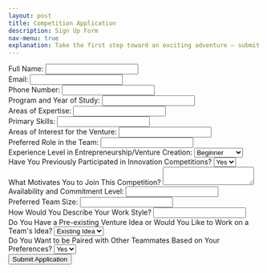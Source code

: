 ```yaml
---
layout: post
title: Competition Application
description: Sign Up Form
nav-menu: true
explanation: Take the first step toward an exciting adventure – submit your team application today to join the Innovation OnBoard competition.
---
```


<div class="row">
<div class="6u 12u$(small)">
<div id="signupWrapper">
<form
  action="https://formspree.io/f/xyzyzobl"
  method="POST"
>
        <div class="field">
            <label for="fullName">Full Name:</label>
            <input type="text" id="fullName" name="fullName" required>
        </div>
        <div class="field">
            <label for="email">Email:</label>
            <input type="email" id="email" name="email" required>
        </div>
        <div class="field">
            <label for="phone">Phone Number:</label>
            <input type="tel" id="phone" name="phone">
        </div>
        <div class="field">
            <label for="program">Program and Year of Study:</label>
            <input type="text" id="program" name="program">
        </div>
        <div class="field">
            <label for="expertise">Areas of Expertise:</label>
            <input type="text" id="expertise" name="expertise">
        </div>
        <div class="field">
            <label for="skills">Primary Skills:</label>
            <input type="text" id="skills" name="skills">
        </div>
        <div class="field">
            <label for="interest">Areas of Interest for the Venture:</label>
            <input type="text" id="interest" name="interest">
        </div>
        <div class="field">
            <label for="role">Preferred Role in the Team:</label>
            <input type="text" id="role" name="role">
        </div>
        <div class="field">
            <label for="experience">Experience Level in Entrepreneurship/Venture Creation:</label>
            <select id="experience" name="experience">
                <option value="beginner">Beginner</option>
                <option value="intermediate">Intermediate</option>
                <option value="advanced">Advanced</option>
            </select>
        </div>
        <div class="field">
            <label for="previousParticipation">Have You Previously Participated in Innovation Competitions?</label>
            <select id="previousParticipation" name="previousParticipation">
                <option value="yes">Yes</option>
                <option value="no">No</option>
            </select>
            <textarea id="competitionExperience" name="competitionExperience" placeholder="If yes, briefly describe." style="display:none;"></textarea>
        </div>
        <div class="field">
            <label for="motivation">What Motivates You to Join This Competition?</label>
            <textarea id="motivation" name="motivation"></textarea>
        </div>
        <div class="field">
            <label for="availability">Availability and Commitment Level:</label>
            <input type="text" id="availability" name="availability">
        </div>
        <div class="field">
            <label for="teamSize">Preferred Team Size:</label>
            <input type="text" id="teamSize" name="teamSize">
        </div>
        <div class="field">
            <label for="workStyle">How Would You Describe Your Work Style?</label>
            <input type="text" id="workStyle" name="workStyle">
        </div>
        <div class="field">
            <label for="ventureIdea">Do You Have a Pre-existing Venture Idea or Would You Like to Work on a Team's Idea?</label>
            <select id="ventureIdea" name="ventureIdea">
                <option value="existing">Existing Idea</option>
                <option value="team">Team Idea</option>
            </select>
        </div>
        <div class="field">
            <label for="pairing">Do You Want to be Paired with Other Teammates Based on Your Preferences?</label>
            <select id="pairing" name="pairingWithOtherTeammates">
                <option value="yes">Yes</option>
                <option value="no">No</option>
            </select>
        </div>
        <button type="submit">Submit Application</button>
    </form>
</div>
</div>
</div>
